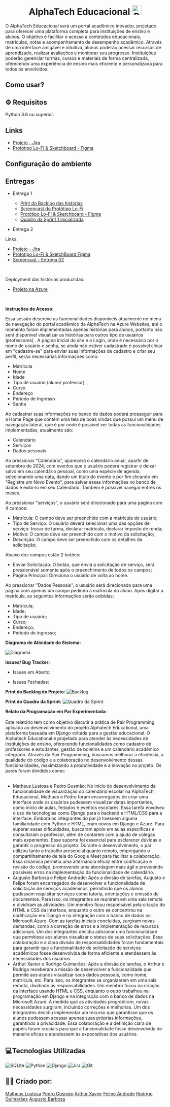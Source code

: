 <h1 align="center">AlphaTech Educacional <img src="https://github.com/user-attachments/assets/47d54f58-3607-488c-9df2-8646c6bfe1fe" alt="Descrição da imagem" width="30"/></h1> 

O AlphaTech Educacional será um portal acadêmico inovador, projetado para oferecer uma plataforma completa para instituições de ensino e alunos. O objetivo é facilitar o acesso a conteúdos educacionais, matrículas, notas e acompanhamento de desempenho acadêmico. Através de uma interface amigável e intuitiva, alunos poderão acessar recursos de aprendizado, realizar avaliações e monitorar seu progresso. Instituições poderão gerenciar turmas, cursos e materiais de forma centralizada, oferecendo uma experiência de ensino mais eficiente e personalizada para todos os envolvidos.

## Como usar?

## ⚙️ Requisitos
Python 3.6 ou superior.

## Links 
-  [Projeto - Jira](https://cesar-team-c925b8yd.atlassian.net/jira/software/projects/AW/boards/5?atlOrigin=eyJpIjoiOGQyNjQxNmVlNzYxNDUzNmEwMDA5Y2Y4YTZiMmVkMmEiLCJwIjoiaiJ9)
-  [Protótipo Lo-Fi & Sketchboard - Figma](https://www.figma.com/design/7uEuFDZ5T9I2HeTYMGfnR9/FDS-Entrega-1?node-id=0-1&t=nimLCI6xdHeemn50-1)
## Configuração do ambiente

## Entregas

* Entrega 1
    -  [Print do Backlog das histórias](Backlog.md)
    -  [Screencast do Protótipo Lo-Fi](https://youtu.be/NCyXO3E3Ow8)
    -  [Protótipo Lo-Fi & Sketchboard - Figma](https://www.figma.com/design/7uEuFDZ5T9I2HeTYMGfnR9/FDS-Entrega-1?node-id=0-1&t=nimLCI6xdHeemn50-1)
    -  [ Quadro da Sprint 1 inicializada](Quadro.md)

 * Entrega 2
  <p>Links:</p>
   <ul>
  <li>
    <a  href="https://cesar-team-c925b8yd.atlassian.net/jira/software/projects/AW/boards/5?atlOrigin=eyJpIjoiOGQyNjQxNmVlNzYxNDUzNmEwMDA5Y2Y4YTZiMmVkMmEiLCJwIjoiaiJ9"
      >Projeto - Jira</a>
  </li>
    <li>
    <a  href="https://www.figma.com/design/7uEuFDZ5T9I2HeTYMGfnR9/FDS-Entrega-1?node-id=0-1&t=nimLCI6xdHeemn50-1"
      >Protótipo Lo-Fi & SketchBoard Figma</a>
  </li>
   <li>
    <a  href=""
      >Screencast - Entrega 02</a>
  </li>
</ul>
<br/>

Deployment das histórias produzidas:
<ul>
  <li>
    <a  href=""
      >Projeto na Azure</a>
  </li>
</ul>
<br/>

**Instruções de Acesso:**

Essa sessão descreve as funcionalidades disponíveis atualmente no menu de navegação do portal acadêmico da AlphaTech na Azure Websites, até o momento foram implementadas apenas histórias para alunos, portanto não será disponível visualizar as histórias para outros tipo de usuários (professores) .  A página inicial do site é o Login, onde é necessário por o nome de usuário e senha, se ainda não estiver cadastrado é possível clicar em "cadastre-se" para enviar suas informações de cadastro e criar seu perfil, serão necessárias informações como:
- Matrícula
- Nome 
- Idade
- Tipo de usuário (aluno/ professor)
- Curso
- Endereço
- Período de Ingresso
- Senha

Ao cadastrar suas informações no banco de dados poderá prosseguir para a Home Page que contém uma tela de boas vindas que possui um menu de navegação lateral, que é por onde é possível ver todas as funcionalidades implementadas, atualmente são:

- Calendário
- Serviços
- Dados pessoais


Ao pressionar "Calendário", aparecerá o calendário anual, apartir de setembro de 2024, com eventos que o usuário poderá registrar e deixar salvo em seu calendário pessoal, como uma espécie de agenda, selecionando uma data, dando um título do evento e por fim clicando em "Registre um Novo Evento", para salvar essas informações no banco de dados e exibi-lo em seu Calendário. Também é possível navegar entres os meses.

Ao pressionar "serviços", o usuário será direcionado para uma pagina com 4 campos: 
- Matrícula: O campo deve ser preenchido com a matrícula do usuário;
- Tipo de Serviço: O usuário deverá selecionar uma das opções de serviço: trocar de turma, declarar matrícula, declarar imposto de renda; 
- Motivo: O campo deve ser preenchido com o motivo da solicitação;
- Descrição: O campo deve ser preenchido com os detalhes da solicitação;

Abaixo dos campos estão 2 botões:
- Enviar Solicitação: O botão, que envia a solicitação de serviço, será pressionável somente após o preenchimento de todos os campos;
- Página Principal: Direciona o usuário de volta ao home.

Ao pressionar "Dados Pessoais", o usuário será direcionado para uma página com apenas um campo pedindo a matrícula do aluno. Após digitar a matrícula, as seguintes informações serão exibidas:
- Matrícula;
- Idade;
- Tipo de usuário;
- Curso;
- Endereço;
- Período de ingresso;

**Diagrama de Atividade do Sistema:**

![Diagrama](imgdump2/diagrama-entrega-2-(3).png)

**Issues/ Bug Tracker:**

 - Issues em Aberto:

 - Issues Fechadas:

**Print do Backlog do Projeto:**
![Backlog](imgdump2/backlog-entrega-2-(3).png)

**Print do Quadro da Sprint:**
![Quadro da Sprint](imgdump2/sprint-entrega-2-(2).png)

**Relato da Programação em Par Experimentada:**
<br><br>
Este relatório tem como objetivo discutir a prática de Pair Programming aplicada ao desenvolvimento do projeto Alphatech Educational, uma plataforma baseada em Django voltada para a gestão educacional. O Alphatech Educational é projetado para atender às necessidades de instituições de ensino, oferecendo funcionalidades como cadastro de professores e estudantes, gestão de boletins e um calendário acadêmico integrado. Através do Pair Programming, buscamos melhorar a eficiência, a qualidade do código e a colaboração no desenvolvimento dessas funcionalidades, maximizando a produtividade e a inovação no projeto. Os pares foram divididos como:
<br><br>
 - Matheus Lustosa e Pedro Gusmão:
No início do desenvolvimento da funcionalidade de visualização do calendário escolar na AlphaTech Educacional, Mathues e Pedro foram encarregados de criar uma interface onde os usuários pudessem visualizar datas importantes, como início de aulas, feriados e eventos escolares. Essa tarefa envolveu o uso de tecnologias como Django para o backend e HTML/CSS para a interface. Embora os integrantes do par já tivessem alguma familiaridade com Python e HTML, eram novos em Django e Azure. Para superar essas dificuldades, buscaram apoio em aulas específicas e consultaram o professor, além de contarem com a ajuda de colegas mais experientes. Esse suporte foi essencial para esclarecer dúvidas e garantir o progresso do projeto. Durante o desenvolvimento, o par utilizou tanto o trabalho presencial quanto remoto, empregando o compartilhamento de tela do Google Meet para facilitar a colaboração. Essa dinâmica permitiu uma alternância eficaz entre codificação e revisão do código, promovendo uma abordagem mais ágil e prevenindo possíveis erros na implementação da funcionalidade de calendário.<br>
- Augusto Barbosa e Felipe Andrade:
Após a divisão de tarefas, Augusto e Felipe foram encarregados de desenvolver a funcionalidade de solicitação de serviços acadêmicos, permitindo que os alunos pudessem requisitar serviços como tutoria, orientações e emissão de documentos. Para isso, os integrantes se reuniram em uma sala remota e dividiram as atividades. Um membro ficou responsável pela criação do HTML e CSS da interface, enquanto o outro se concentrou na codificação em Django e na integração com o banco de dados na Microsoft Azure.
Com as tarefas iniciais concluídas, surgiram novas demandas, como a correção de erros e a implementação de recursos adicionais. Um dos integrantes decidiu adicionar uma funcionalidade que permitisse aos alunos visualizar o status de suas solicitações. Essa colaboração e a clara divisão de responsabilidades foram fundamentais para garantir que a funcionalidade de solicitação de serviços acadêmicos fosse desenvolvida de forma eficiente e atendessem às necessidades dos usuários.<br>
 - Arthur Xavier e Rodrigo Guimarães:
Após a divisão de tarefas, o Arthur e Rodrigo receberam a missão de desenvolver a funcionalidade que permite aos alunos visualizar seus dados pessoais, como nome, matrícula, etc. Para isso, os integrantes se organizaram em uma sala remota, dividindo as responsabilidades. Um membro focou na criação da interface usando HTML e CSS, enquanto o outro trabalhou na programação em Django e na integração com o banco de dados na Microsoft Azure.
À medida que as atividades progrediram, novas necessidades surgiram, incluindo correções e melhorias. Um dos integrantes decidiu implementar um recurso que garantisse que os alunos pudessem acessar apenas suas próprias informações, garantindo a privacidade. Essa colaboração e a definição clara de papéis foram cruciais para que a funcionalidade fosse desenvolvida de maneira eficaz e atendessem às expectativas dos usuários.



## 💻Tecnologias Utilizadas
![SQLite](https://img.shields.io/badge/sqlite-%2307405e.svg?style=for-the-badge&logo=sqlite&logoColor=white)
![Python](https://img.shields.io/badge/python-3670A0?style=for-the-badge&logo=python&logoColor=ffdd54)
![Django](https://img.shields.io/badge/django-%23092E20.svg?style=for-the-badge&logo=django&logoColor=white)
![Jira](https://img.shields.io/badge/jira-%230A0FFF.svg?style=for-the-badge&logo=jira&logoColor=white)
![Git](https://img.shields.io/badge/git-%23F05033.svg?style=for-the-badge&logo=git&logoColor=white)
## 🙋‍♂️ Criado por:
[Matheus Lustosa](https://github.com/MatheusLustosa)
[Pedro Gusmão](https://github.com/pedroguswander)
[Arthur Xavier](https://github.com/arthurxavi)
[Felipe Andrade](https://github.com/felipeandrader)
[Rodrigo Guimarães](https://github.com/Rodrigo-Guimaraes-P)
[Augusto Barbosa](https://github.com/AugustoBarbosa87)


